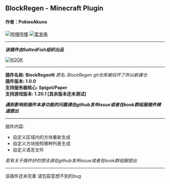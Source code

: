 ## BlockRegen - Minecraft Plugin

#### 作者：PokieeAkuno

[![哔哩哔哩](https://img.shields.io/badge/dynamic/json?url=https%3A%2F%2Fapi.bilibili.com%2Fx%2Frelation%2Fstat%3Fvmid%3D260626090&query=%24.data.follower&prefix=%E7%B2%89%E4%B8%9D&style=flat&logo=bilibili&logoColor=ff69b4&label=Bilibili&color=ff69b4)](https://space.bilibili.com/260626090)
[![爱发电](https://img.shields.io/badge/dynamic/json?url=https%3A%2F%2Fapi.swo.moe%2Fstats%2Fafdian%2FPokieeAkuno&query=count&color=282c34&label=%E7%88%B1%E5%8F%91%E7%94%B5&labelColor=946ce6&suffix=+%E5%8F%91%E7%94%B5%E4%BA%BA%E6%AC%A1+%2F+%E6%9C%88&cacheSeconds=3600)](https://afdian.net/@PokieeAkuno)

---

***该插件由SaltedFish组织出品***

[![KOOK](https://img.shields.io/badge/dynamic/json?url=https%3A%2F%2Fkookapp.cn%2Fapi%2Fguilds%2F8052987409383315%2Fwidget.json&query=name&style=flat&label=KOOK&color=%237FFF00)](https://kook.vip/riZBST)

---  
**插件名称: BlockRegenN**  *原名: BlockRegen git仓库被玩坏了所以新建仓*  
**插件版本: 1.0.0**  
**支持服务器核心: Spigot/Paper**  
**支持游戏版本: 1.20.1 [其余版本还未测试]**

***遇到影响到插件本身功能的问题请在github发布issue或者在kook群组服插件频道提出***

---
插件内容:

- 自定义区域内的方块重新生成
- 自定义方块按照哪种列表生成
- 自定义语言文件

*若有关于插件好的想法请在github发布issue或者在kook群组服提出*

---

该插件还未完善 请包容意想不到的bug